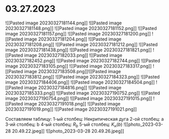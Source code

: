 # 03.27.2023
![[Pasted image 20230327181144.png]]
![[Pasted image 20230327181148.png]]
![[Pasted image 20230327181152.png]]
![[Pasted image 20230327181157.png]]
![[Pasted image 20230327181200.png]]
![[Pasted image 20230327181204.png]]
![[Pasted image 20230327181208.png]]
![[Pasted image 20230327181212.png]]
![[Pasted image 20230327181438.png]]
![[Pasted image 20230327181821.png]]
![[Pasted image 20230327182033.png]]
![[Pasted image 20230327182452.png]]
![[Pasted image 20230327182744.png]]
![[Pasted image 20230327183105.png]]
![[Pasted image 20230327183317.png]]
![[Pasted image 20230327183508.png]]![[Pasted image 20230327183812.png]]
![[Pasted image 20230327184323.png]]
![[Pasted image 20230327184406.png]]
![[Pasted image 20230327184504.png]]
![[Pasted image 20230327184816.png]]
![[Pasted image 20230327185333.png]]
![[Pasted image 20230327190752.png]]
![[Pasted image 20230327190754.png]]
![[Pasted image 20230327191015.png]]
![[Pasted image 20230327191018.png]]
![[Pasted image 20230327191019.png]]
![[Pasted image 20230327191021.png]]

Составляем таблицу:
1-ый столбец: Некритическая дуга
2-ой столбец: a
3-ий столбец: b
4-ый столбец: $R_{b}$
5-ый столбец: $K_{н}(b)$
![[photo_2023-03-28 20.49.22.jpeg]]
![[photo_2023-03-28 20.49.26.jpeg]]

